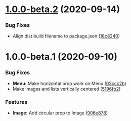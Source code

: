 # [1.0.0-beta.2](https://github.com/monetaur/components/compare/v1.0.0-beta.1...v1.0.0-beta.2) (2020-09-14)


### Bug Fixes

* Align dist build filename to package.json ([18c8240](https://github.com/monetaur/components/commit/18c82407acaff9826abe0b2ed9c928b098ee6967))

# 1.0.0-beta.1 (2020-09-10)


### Bug Fixes

* **Menu:** Make horizontal prop work on Menu ([03ccc2b](https://github.com/monetaur/components/commit/03ccc2b668c40523ddec1afc4268d1a77d287cd1))
* Make images and lists vertically centered ([5196fb2](https://github.com/monetaur/components/commit/5196fb250e1fa9a1591b826e7f9dff1b6fe9b8aa))


### Features

* **Image:** Add circular prop to Image ([906e878](https://github.com/monetaur/components/commit/906e87865932e58ee792dbe453971d1d40648ab9))
